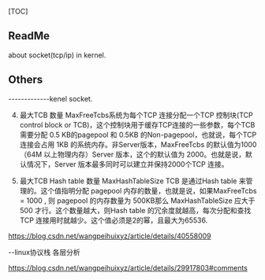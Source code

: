 [TOC]



## ReadMe

about socket(tcp/ip) in kernel.





## Others

-------------kenel socket.

4.   最大TCB 数量   MaxFreeTcbs系统为每个TCP 连接分配一个TCP 控制块(TCP control block or TCB)，这个控制块用于缓存TCP连接的一些参数，每个TCB需要分配 0.5 KB的pagepool 和 0.5KB 的Non-pagepool，也就说，每个TCP连接会占用 1KB 的系统内存。非Server版本，MaxFreeTcbs 的默认值为1000 （64M 以上物理内存）Server 版本，这个的默认值为 2000。也就是说，默认情况下，Server 版本最多同时可以建立并保持2000个TCP 连接。

5.   最大TCB Hash table 数量   MaxHashTableSize TCB 是通过Hash table 来管理的。这个值指明分配 pagepool 内存的数量，也就是说，如果MaxFreeTcbs = 1000 , 则 pagepool 的内存数量为 500KB那么 MaxHashTableSize 应大于 500 才行。这个数量越大，则Hash table 的冗余度就越高，每次分配和查找 TCP  连接用时就越少。这个值必须是2的幂，且最大为65536.

https://blog.csdn.net/wangpeihuixyz/article/details/40558009



--linux协议栈 各层分析

https://blog.csdn.net/wangpeihuixyz/article/details/29917803#comments





